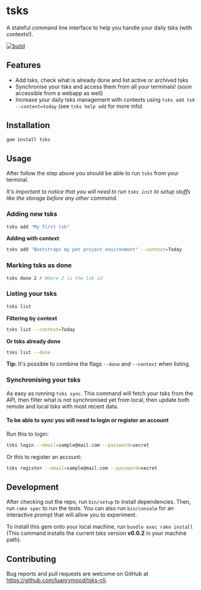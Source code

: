 # tsks

A stateful command line interface to help you handle your daily tsks 
(with contexts!).

[![build](https://travis-ci.com/luanrvmood/tsks.svg?branch=master)](https://travis-ci.com/luanrvmood/tsks)

## Features

* Add tsks, check what is already done and list active or archived tsks
* Synchronise your tsks and access them from all your terminals! 
  (soon accessible from a webapp as well)
* Increase your daily tsks management with contexts using 
  `tsks add tsk --context=today` (see `tsks help add` for more info)

## Installation

```ruby
gem install tsks
```

## Usage

After follow the step above you should be able to run `tsks` from your terminal. 

_It's important to notice that you will need to run `tsks init` to setup stuffs 
like the storage before any other command._

### Adding new tsks

```sh
tsks add "My first tsk"
```

**Adding with context**

```sh
tsks add "Bootstraps my pet project environment" --context=Today
```

### Marking tsks as done 

```sh
tsks done 2 # Where 2 is the tsk id
```

### Listing your tsks

```sh
tsks list
```

**Filtering by context**

```sh
tsks list --context=Today
```

**Or tsks already done**
```sh
tsks list --done
```

**Tip:** It's possible to combine the flags `--done` and `--context` when 
listing.

### Synchronising your tsks

As easy as running `tsks sync`. This command will fetch your tsks from the API, 
then filter what is not synchronised yet from local, then update both 
remote and local tsks with most recent data.

#### To be able to sync you will need to login or register an account

Run this to login:

```sh
tsks login --email=sample@mail.com --password=secret
```

Or this to register an account:

```sh
tsks register --email=sample@mail.com --password=secret
```

## Development

After checking out the repo, run `bin/setup` to install dependencies. Then, run
`rake spec` to run the tests. You can also run `bin/console` for an interactive
prompt that will allow you to experiment.

To install this gem onto your local machine, run `bundle exec rake install`
(This command installs the current tsks version **v0.0.2** in your machine
path).

## Contributing

Bug reports and pull requests are welcome on GitHub at 
https://github.com/luanrvmood/tsks-cli.
